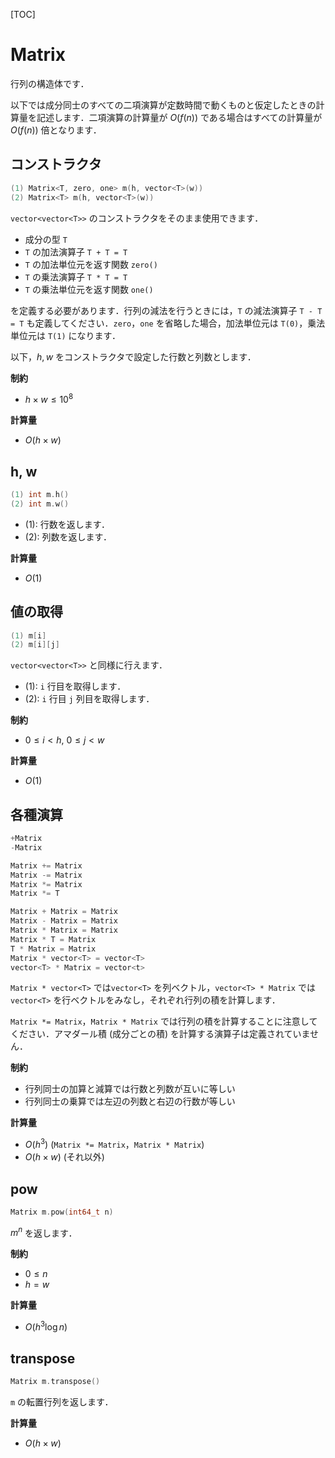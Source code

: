[TOC]

# Matrix

行列の構造体です．

以下では成分同士のすべての二項演算が定数時間で動くものと仮定したときの計算量を記述します．二項演算の計算量が $O(f(n))$ である場合はすべての計算量が $O(f(n))$ 倍となります．

## コンストラクタ

```cpp
(1) Matrix<T, zero, one> m(h, vector<T>(w))
(2) Matrix<T> m(h, vector<T>(w))
```

`vector<vector<T>>` のコンストラクタをそのまま使用できます．

- 成分の型 `T`
- `T` の加法演算子 `T + T = T`
- `T` の加法単位元を返す関数 `zero()`
- `T` の乗法演算子 `T * T = T`
- `T` の乗法単位元を返す関数 `one()`

を定義する必要があります．行列の減法を行うときには，`T` の減法演算子 `T - T = T` も定義してください．`zero`，`one` を省略した場合，加法単位元は `T(0)`，乗法単位元は `T(1)` になります．

以下，$h, w$ をコンストラクタで設定した行数と列数とします．

**制約**

- $h \times w \leq 10^8$

**計算量**

- $O(h \times w)$

## h, w

```cpp
(1) int m.h()
(2) int m.w()
```

- (1): 行数を返します．
- (2): 列数を返します．

**計算量**

- $O(1)$

## 値の取得

```cpp
(1) m[i]
(2) m[i][j]
```

`vector<vector<T>>` と同様に行えます．

- (1): `i` 行目を取得します．
- (2): `i` 行目 `j` 列目を取得します．

**制約**

- $0 \leq i < h, {\ } 0 \leq j < w$

**計算量**

- $O(1)$

## 各種演算

```cpp
+Matrix
-Matrix

Matrix += Matrix
Matrix -= Matrix
Matrix *= Matrix
Matrix *= T

Matrix + Matrix = Matrix
Matrix - Matrix = Matrix
Matrix * Matrix = Matrix
Matrix * T = Matrix
T * Matrix = Matrix
Matrix * vector<T> = vector<T>
vector<T> * Matrix = vector<t>
```
`Matrix * vector<T>` では`vector<T>` を列ベクトル，`vector<T> * Matrix` では `vector<T>` を行ベクトルをみなし，それぞれ行列の積を計算します．

`Matrix *= Matrix`，`Matrix * Matrix` では行列の積を計算することに注意してください．アマダール積 (成分ごとの積) を計算する演算子は定義されていません．

**制約**

- 行列同士の加算と減算では行数と列数が互いに等しい
- 行列同士の乗算では左辺の列数と右辺の行数が等しい

**計算量**

- $O(h^3)$ (`Matrix *= Matrix`，`Matrix * Matrix`)
- $O(h \times w)$ (それ以外)

## pow

```cpp
Matrix m.pow(int64_t n)
```

$m^n$ を返します．

**制約**

- $0 \le n$
- $h = w$

**計算量**

- $O(h^3 \log n)$

## transpose

```cpp
Matrix m.transpose()
```

`m` の転置行列を返します．

**計算量**

- $O(h \times w)$
